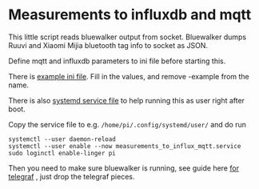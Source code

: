 # Measurements to influxdb and mqtt

This little script reads bluewalker output from socket. Bluewalker
dumps Ruuvi and Xiaomi Mijia bluetooth tag info to socket as JSON.

Define mqtt and influxdb parameters to ini file before starting this.

There is [example ini file](measurements_to_influx_mqtt-example.ini).
Fill in the values, and remove -example from the name.

There is also
[systemd service file](measurements_to_influx_mqtt.service) to help
running this as user right after boot.

Copy the service file to e.g. ```/home/pi/.config/systemd/user/```
and do run
```
systemctl --user daemon-reload
systemctl --user enable --now measurements_to_influx_mqtt.service
sudo loginctl enable-linger pi
```

Then you need to make sure bluewalker is running, see guide here
[for telegraf](https://gitlab.com/jtaimisto/bluewalker/-/issues/5)
, just drop the telegraf pieces.
